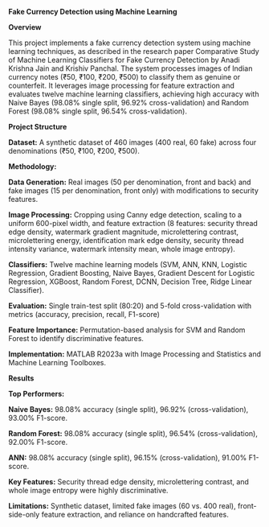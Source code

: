 **Fake Currency Detection using Machine Learning**

**Overview**

This project implements a fake currency detection system using machine learning techniques, as described in the research paper Comparative Study of Machine Learning Classifiers for Fake Currency Detection by Anadi Krishna Jain and Krishiv Panchal. The system processes images of Indian currency notes (₹50, ₹100, ₹200, ₹500) to classify them as genuine or counterfeit. It leverages image processing for feature extraction and evaluates twelve machine learning classifiers, achieving high accuracy with Naive Bayes (98.08% single split, 96.92% cross-validation) and Random Forest (98.08% single split, 96.54% cross-validation).

**Project Structure**

**Dataset:** A synthetic dataset of 460 images (400 real, 60 fake) across four denominations (₹50, ₹100, ₹200, ₹500).

**Methodology:**

**Data Generation:** Real images (50 per denomination, front and back) and fake images (15 per denomination, front only) with modifications to security features.

**Image Processing:** Cropping using Canny edge detection, scaling to a uniform 600-pixel width, and feature extraction (8 features: security thread edge density, watermark gradient magnitude, microlettering contrast, microlettering energy, identification mark edge density, security thread intensity variance, watermark intensity mean, whole image entropy).

**Classifiers:** Twelve machine learning models (SVM, ANN, KNN, Logistic Regression, Gradient Boosting, Naive Bayes, Gradient Descent for Logistic Regression, XGBoost, Random Forest, DCNN, Decision Tree, Ridge Linear Classifier).

**Evaluation:** Single train-test split (80:20) and 5-fold cross-validation with metrics (accuracy, precision, recall, F1-score)

**Feature Importance:** Permutation-based analysis for SVM and Random Forest to identify discriminative features.

**Implementation:** MATLAB R2023a with Image Processing and Statistics and Machine Learning Toolboxes.

**Results**

**Top Performers:**

**Naive Bayes:** 98.08% accuracy (single split), 96.92% (cross-validation), 93.00% F1-score.

**Random Forest:** 98.08% accuracy (single split), 96.54% (cross-validation), 92.00% F1-score.

**ANN:** 98.08% accuracy (single split), 96.15% (cross-validation), 91.00% F1-score.

**Key Features:** Security thread edge density, microlettering contrast, and whole image entropy were highly discriminative.

**Limitations:** Synthetic dataset, limited fake images (60 vs. 400 real), front-side-only feature extraction, and reliance on handcrafted features.
